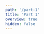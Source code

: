 ```yaml
---
path: '/part-1'
title: 'Part 1'
overview: true
hidden: false
---
```


<pages-in-this-section></pages-in-this-section>

<exercises-in-this-section></exercises-in-this-section>
